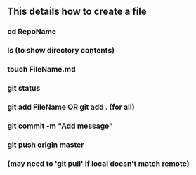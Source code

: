 ## This details how to create a file

### cd RepoName
### ls (to show directory contents)
### touch FileName.md
### git status
### git add FileName OR git add . (for all)
### git commit -m "Add message"
### git push origin master
### (may need to 'git pull' if local doesn't match remote)
